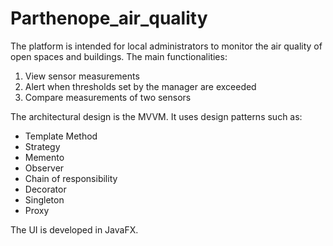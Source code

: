 # Parthenope_air_quality
The platform is intended for local administrators to monitor the air quality of open spaces and buildings. 
The main functionalities:
1. View sensor measurements
2. Alert when thresholds set by the manager are exceeded
3. Compare measurements of two sensors

The architectural design is the MVVM.
It uses design patterns such as:
- Template Method
- Strategy
- Memento
- Observer
- Chain of responsibility 
- Decorator
- Singleton
- Proxy

The UI is developed in JavaFX.

